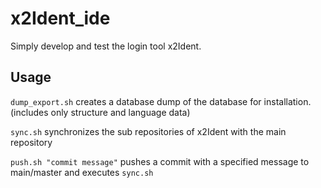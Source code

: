# x2Ident_ide
Simply develop and test the login tool x2Ident.

## Usage
`dump_export.sh` creates a database dump of the database for installation. (includes only structure and language data)

`sync.sh` synchronizes the sub repositories of x2Ident with the main repository

`push.sh "commit message"` pushes a commit with a specified message to main/master and executes `sync.sh`
